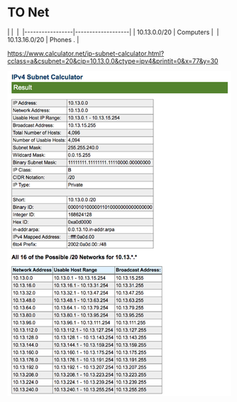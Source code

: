# TO Net



|                 |                   | 
|-----------------|-------------------|
| 10.13.0.0/20    | Computers         | 
| 10.13.16.0/20   | Phones .          | 



https://www.calculator.net/ip-subnet-calculator.html?cclass=a&csubnet=20&cip=10.13.0.0&ctype=ipv4&printit=0&x=77&y=30

![image](images/TO-NET.png)

